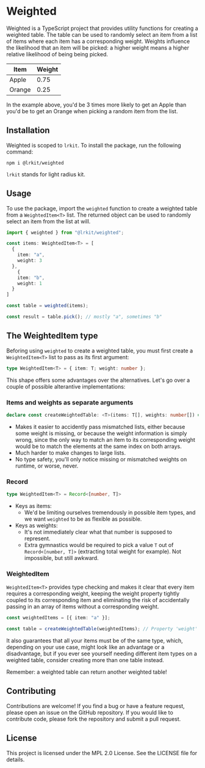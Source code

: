 # Weighted

Weighted is a TypeScript project that provides utility functions for creating a weighted table. The table can be used to randomly select an item from a list of items where each item has a corresponding weight. Weights influence the likelihood that an item will be picked: a higher weight means a higher relative likelihood of being being picked.

| Item        | Weight      |
| ----------- | ----------- |
| Apple       | 0.75        |
| Orange      | 0.25        |

In the example above, you'd be 3 times more likely to get an Apple than you'd be to get an Orange when picking a random item from the list.

## Installation

Weighted is scoped to `lrkit`. To install the package, run the following command:

```
npm i @lrkit/weighted
```

`lrkit` stands for light radius kit.

## Usage

To use the package, import the `weighted` function to create a weighted table from a `WeightedItem<T>` list. The returned object can be used to randomly select an item from the list at will.

```typescript
import { weighted } from "@lrkit/weighted";

const items: WeightedItem<T> = [
  {
    item: "a",
    weight: 3
  },
    {
    item: "b",
    weight: 1
  }
]

const table = weighted(items);

const result = table.pick(); // mostly "a", sometimes "b"
```

## The WeightedItem type

Beforing using `weighted` to create a weighted table, you must first create a `WeightedItem<T>` list to pass as its first argument:

```typescript
type WeightedItem<T> = { item: T; weight: number };
```
This shape offers some advantages over the alternatives. Let's go over a couple of possible alterantive implementations:

### Items and weights as separate arguments

```typescript
declare const createWeightedTable: <T>(items: T[], weights: number[]) => WeightedTable<T>
```

- Makes it easier to accidently pass mismatched lists, either because some weight is missing, or because the weight information is simply wrong, since the only way to match an item to its corresponding weight would be to match the elements at the same index on both arrays.
- Much harder to make changes to large lists.
- No type safety, you'll only notice missing or mismatched weights on runtime, or worse, never.

### Record 

```typescript
type WeightedItem<T> = Record<[number, T]>
```

- Keys as items:
  - We'd be limiting ourselves tremendously in possible item types, and we want `weighted` to be as flexible as possible.
- Keys as weights:
  - It's not immediately clear what that number is supposed to represent.
  - Extra gymnastics would be required to pick a value `T` out of `Record<[number, T]>` (extracting total weight for example). Not impossible, but still awkward.

### WeightedItem<T>

`WeightedItem<T>` provides type checking and makes it clear that every item requires a corresponding weight, keeping the weight property tightly coupled to its corresponding item and eliminating the risk of accidentally passing in an array of items without a corresponding weight.

```typescript
const weightedItems = [{ item: "a" }];

const table = createWeightedTable(weightedItems); // Property 'weight' is missing in type '{ item: string; }' but required in type 'WeightedItem<string>'
```

It also guarantees that all your items must be of the same type, which, depending on your use case, might look like an advantage or a disadvantage, but if you ever see yourself needing different item types on a weighted table, consider creating more than one table instead. 

Remember: a weighted table can return another weighted table!

## Contributing

Contributions are welcome! If you find a bug or have a feature request, please open an issue on the GitHub repository. If you would like to contribute code, please fork the repository and submit a pull request.

## License

This project is licensed under the MPL 2.0 License. See the LICENSE file for details.
